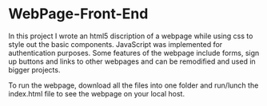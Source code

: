 # WebPage-Front-End
In this project I wrote an html5 discription of a webpage while using css to style out the basic components.
JavaScript was implemented for authentication purposes. 
Some features of the webpage include forms, sign up buttons and links to other webpages and can be remodified and used in bigger projects.

To run the webpage, download all the files into one folder and run/lunch the index.html file to see the webpage on your local host.
